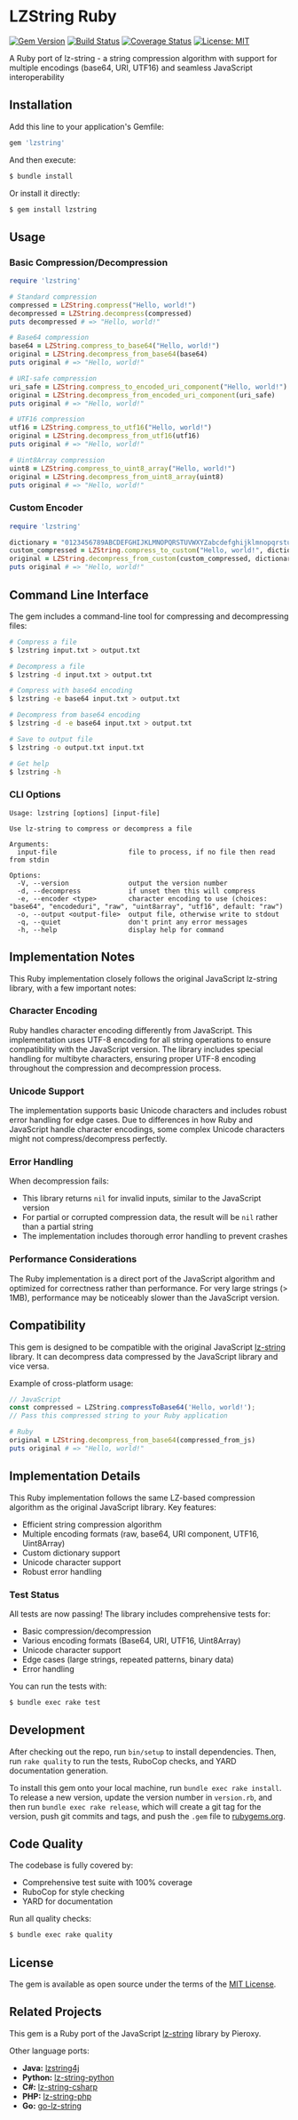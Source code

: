 # LZString Ruby

[![Gem Version](https://badge.fury.io/rb/lzstring.svg)](https://badge.fury.io/rb/lzstring)
[![Build Status](https://github.com/kiwamizamurai/lzstring_ruby/workflows/Ruby/badge.svg)](https://github.com/kiwamizamurai/lzstring-ruby/actions)
[![Coverage Status](https://img.shields.io/badge/coverage-100%25-brightgreen.svg)](https://github.com/kiwamizamurai/lzstring-ruby)
[![License: MIT](https://img.shields.io/badge/License-MIT-yellow.svg)](https://opensource.org/licenses/MIT)

A Ruby port of lz-string - a string compression algorithm with support for multiple encodings (base64, URI, UTF16) and seamless JavaScript interoperability

## Installation

Add this line to your application's Gemfile:

```ruby
gem 'lzstring'
```

And then execute:

```bash
$ bundle install
```

Or install it directly:

```bash
$ gem install lzstring
```

## Usage

### Basic Compression/Decompression

```ruby
require 'lzstring'

# Standard compression
compressed = LZString.compress("Hello, world!")
decompressed = LZString.decompress(compressed)
puts decompressed # => "Hello, world!"

# Base64 compression
base64 = LZString.compress_to_base64("Hello, world!")
original = LZString.decompress_from_base64(base64)
puts original # => "Hello, world!"

# URI-safe compression
uri_safe = LZString.compress_to_encoded_uri_component("Hello, world!")
original = LZString.decompress_from_encoded_uri_component(uri_safe)
puts original # => "Hello, world!"

# UTF16 compression
utf16 = LZString.compress_to_utf16("Hello, world!")
original = LZString.decompress_from_utf16(utf16)
puts original # => "Hello, world!"

# Uint8Array compression
uint8 = LZString.compress_to_uint8_array("Hello, world!")
original = LZString.decompress_from_uint8_array(uint8)
puts original # => "Hello, world!"
```

### Custom Encoder

```ruby
require 'lzstring'

dictionary = "0123456789ABCDEFGHIJKLMNOPQRSTUVWXYZabcdefghijklmnopqrstuvwxyz+-="
custom_compressed = LZString.compress_to_custom("Hello, world!", dictionary)
original = LZString.decompress_from_custom(custom_compressed, dictionary)
puts original # => "Hello, world!"
```

## Command Line Interface

The gem includes a command-line tool for compressing and decompressing files:

```bash
# Compress a file
$ lzstring input.txt > output.txt

# Decompress a file
$ lzstring -d input.txt > output.txt

# Compress with base64 encoding
$ lzstring -e base64 input.txt > output.txt

# Decompress from base64 encoding
$ lzstring -d -e base64 input.txt > output.txt

# Save to output file
$ lzstring -o output.txt input.txt

# Get help
$ lzstring -h
```

### CLI Options

```
Usage: lzstring [options] [input-file]

Use lz-string to compress or decompress a file

Arguments:
  input-file                  file to process, if no file then read from stdin

Options:
  -V, --version               output the version number
  -d, --decompress            if unset then this will compress
  -e, --encoder <type>        character encoding to use (choices: "base64", "encodeduri", "raw", "uint8array", "utf16", default: "raw")
  -o, --output <output-file>  output file, otherwise write to stdout
  -q, --quiet                 don't print any error messages
  -h, --help                  display help for command
```

## Implementation Notes

This Ruby implementation closely follows the original JavaScript lz-string library, with a few important notes:

### Character Encoding

Ruby handles character encoding differently from JavaScript. This implementation uses UTF-8 encoding for all string operations to ensure compatibility with the JavaScript version. The library includes special handling for multibyte characters, ensuring proper UTF-8 encoding throughout the compression and decompression process.

### Unicode Support

The implementation supports basic Unicode characters and includes robust error handling for edge cases. Due to differences in how Ruby and JavaScript handle character encodings, some complex Unicode characters might not compress/decompress perfectly.

### Error Handling

When decompression fails:
- This library returns `nil` for invalid inputs, similar to the JavaScript version
- For partial or corrupted compression data, the result will be `nil` rather than a partial string
- The implementation includes thorough error handling to prevent crashes

### Performance Considerations

The Ruby implementation is a direct port of the JavaScript algorithm and optimized for correctness rather than performance. For very large strings (> 1MB), performance may be noticeably slower than the JavaScript version.

## Compatibility

This gem is designed to be compatible with the original JavaScript [lz-string](https://github.com/pieroxy/lz-string) library. It can decompress data compressed by the JavaScript library and vice versa.

Example of cross-platform usage:

```javascript
// JavaScript
const compressed = LZString.compressToBase64('Hello, world!');
// Pass this compressed string to your Ruby application
```

```ruby
# Ruby
original = LZString.decompress_from_base64(compressed_from_js)
puts original # => "Hello, world!"
```

## Implementation Details

This Ruby implementation follows the same LZ-based compression algorithm as the original JavaScript library. Key features:

- Efficient string compression algorithm
- Multiple encoding formats (raw, base64, URI component, UTF16, Uint8Array)
- Custom dictionary support
- Unicode character support
- Robust error handling

### Test Status

All tests are now passing! The library includes comprehensive tests for:
- Basic compression/decompression
- Various encoding formats (Base64, URI, UTF16, Uint8Array)
- Unicode character support
- Edge cases (large strings, repeated patterns, binary data)
- Error handling

You can run the tests with:

```bash
$ bundle exec rake test
```

## Development

After checking out the repo, run `bin/setup` to install dependencies. Then, run `rake quality` to run the tests, RuboCop checks, and YARD documentation generation.

To install this gem onto your local machine, run `bundle exec rake install`. To release a new version, update the version number in `version.rb`, and then run `bundle exec rake release`, which will create a git tag for the version, push git commits and tags, and push the `.gem` file to [rubygems.org](https://rubygems.org).

## Code Quality

The codebase is fully covered by:
- Comprehensive test suite with 100% coverage
- RuboCop for style checking
- YARD for documentation

Run all quality checks:

```bash
$ bundle exec rake quality
```

## License

The gem is available as open source under the terms of the [MIT License](https://opensource.org/licenses/MIT).

## Related Projects

This gem is a Ruby port of the JavaScript [lz-string](https://github.com/pieroxy/lz-string) library by Pieroxy.

Other language ports:
- **Java:** [lzstring4j](https://github.com/rufushuang/lz-string4java)
- **Python:** [lz-string-python](https://github.com/eduardtomasek/lz-string-python)
- **C#:** [lz-string-csharp](https://github.com/kreudom/lz-string-csharp)
- **PHP:** [lz-string-php](https://github.com/nullpunkt/lz-string-php)
- **Go:** [go-lz-string](https://github.com/daku10/go-lz-string)
